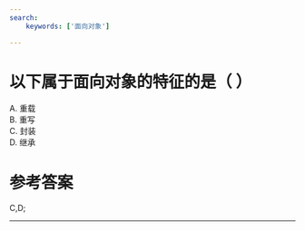 ```yaml
---
search:
    keywords: ['面向对象']

---
```


# 以下属于面向对象的特征的是（ ）

A. 重载    
B. 重写   
C. 封装   
D. 继承

# 参考答案

C,D;

---
